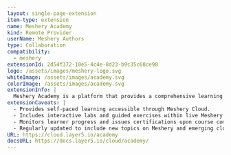 ```yaml
---
layout: single-page-extension
item-type: extension
name: Meshery Academy
kind: Remote Provider
userName: Meshery Authors
type: Collaboration
compatibility: 
  - meshery
extensionId: 2d54f372-10e5-4c4e-8d23-b9c35c68ce98
logo: /assets/images/meshery-logo.svg
whiteImage: /assets/images/academy.svg
colorImage: /assets/images/academy.svg
extensionInfo: |
  Meshery Academy is a platform that provides a comprehensive learning experience for anyone beginning their journey into Meshery and cloud native infrastructure. 
extensionCaveats: |
  - Provides self-paced learning accessible through Meshery Cloud.
  - Includes interactive labs and guided exercises within live Meshery environments.
  - Monitors learner progress and issues certifications upon course completion.
  - Regularly updated to include new topics on Meshery and emerging cloud native technologies.
URL: https://cloud.layer5.io/academy
docsURL: https://docs.layer5.io/cloud/academy/
---
```

